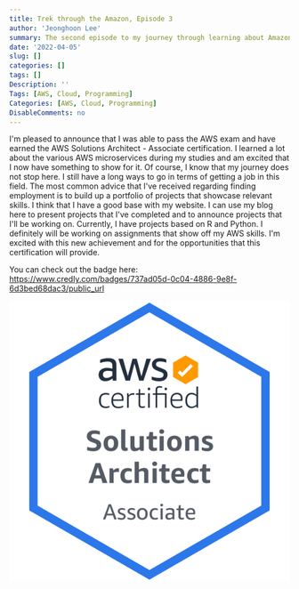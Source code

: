 ```yaml
---
title: Trek through the Amazon, Episode 3
author: 'Jeonghoon Lee'
summary: The second episode to my journey through learning about Amazon Web Services
date: '2022-04-05'
slug: []
categories: []
tags: []
Description: ''
Tags: [AWS, Cloud, Programming]
Categories: [AWS, Cloud, Programming]
DisableComments: no
---
```


I'm pleased to announce that I was able to pass the AWS exam and have earned the AWS Solutions Architect - Associate certification. I learned a lot about the various AWS microservices during my studies and am excited that I now have something to show for it. Of course, I know that my journey does not stop here. I still have a long ways to go in terms of getting a job in this field. The most common advice that I've received regarding finding employment is to build up a portfolio of projects that showcase relevant skills. I think that I have a good base with my website. I can use my blog here to present projects that I've completed and to announce projects that I'll be working on. Currently, I have projects based on R and Python. I definitely will be working on assignments that show off my AWS skills. I'm excited with this new achievement and for the opportunities that this certification will provide.

You can check out the badge here: https://www.credly.com/badges/737ad05d-0c04-4886-9e8f-6d3bed68dac3/public_url

![AWS Solutions Architect - Associate Badge](images/aws-certified-solutions-architect-associate.png)